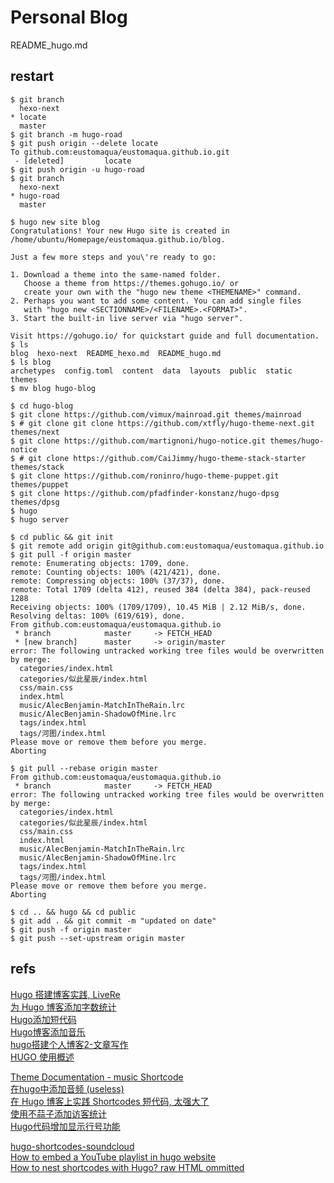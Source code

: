 # Personal Blog

README_hugo.md


## restart

```shell
$ git branch
  hexo-next
* locate
  master
$ git branch -m hugo-road
$ git push origin --delete locate
To github.com:eustomaqua/eustomaqua.github.io.git
 - [deleted]         locate
$ git push origin -u hugo-road
$ git branch
  hexo-next
* hugo-road
  master
```

```shell
$ hugo new site blog
Congratulations! Your new Hugo site is created in /home/ubuntu/Homepage/eustomaqua.github.io/blog.

Just a few more steps and you\'re ready to go:

1. Download a theme into the same-named folder.
   Choose a theme from https://themes.gohugo.io/ or
   create your own with the "hugo new theme <THEMENAME>" command.
2. Perhaps you want to add some content. You can add single files
   with "hugo new <SECTIONNAME>/<FILENAME>.<FORMAT>".
3. Start the built-in live server via "hugo server".

Visit https://gohugo.io/ for quickstart guide and full documentation.
$ ls
blog  hexo-next  README_hexo.md  README_hugo.md
$ ls blog
archetypes  config.toml  content  data  layouts  public  static  themes
$ mv blog hugo-blog
```

```shell
$ cd hugo-blog
$ git clone https://github.com/vimux/mainroad.git themes/mainroad
$ # git clone git clone https://github.com/xtfly/hugo-theme-next.git themes/next
$ git clone https://github.com/martignoni/hugo-notice.git themes/hugo-notice
$ # git clone https://github.com/CaiJimmy/hugo-theme-stack-starter themes/stack
$ git clone https://github.com/roninro/hugo-theme-puppet.git themes/puppet
$ git clone https://github.com/pfadfinder-konstanz/hugo-dpsg themes/dpsg
$ hugo
$ hugo server

$ cd public && git init
$ git remote add origin git@github.com:eustomaqua/eustomaqua.github.io
$ git pull -f origin master
remote: Enumerating objects: 1709, done.
remote: Counting objects: 100% (421/421), done.
remote: Compressing objects: 100% (37/37), done.
remote: Total 1709 (delta 412), reused 384 (delta 384), pack-reused 1288
Receiving objects: 100% (1709/1709), 10.45 MiB | 2.12 MiB/s, done.
Resolving deltas: 100% (619/619), done.
From github.com:eustomaqua/eustomaqua.github.io
 * branch            master     -> FETCH_HEAD
 * [new branch]      master     -> origin/master
error: The following untracked working tree files would be overwritten by merge:
  categories/index.html
  categories/似此星辰/index.html
  css/main.css
  index.html
  music/AlecBenjamin-MatchInTheRain.lrc
  music/AlecBenjamin-ShadowOfMine.lrc
  tags/index.html
  tags/河图/index.html
Please move or remove them before you merge.
Aborting

$ git pull --rebase origin master
From github.com:eustomaqua/eustomaqua.github.io
 * branch            master     -> FETCH_HEAD
error: The following untracked working tree files would be overwritten by merge:
  categories/index.html
  categories/似此星辰/index.html
  css/main.css
  index.html
  music/AlecBenjamin-MatchInTheRain.lrc
  music/AlecBenjamin-ShadowOfMine.lrc
  tags/index.html
  tags/河图/index.html
Please move or remove them before you merge.
Aborting

$ cd .. && hugo && cd public
$ git add . && git commit -m "updated on date"
$ git push -f origin master
$ git push --set-upstream origin master
```

## refs

[Hugo 搭建博客实践, LiveRe](https://creaink.github.io/post/Devtools/Hugo/Hugo-intro.html)  
[为 Hugo 博客添加字数统计](https://mogeko.me/posts/zh-cn/033/)  
[Hugo添加短代码](https://www.zaqizaba.xyz/posts/hugo%E6%B7%BB%E5%8A%A0%E7%9F%AD%E4%BB%A3%E7%A0%81/)  
[Hugo博客添加音乐](http://www.y9.network/hugo%E5%8D%9A%E5%AE%A2%E6%B7%BB%E5%8A%A0%E9%9F%B3%E4%B9%90/)  
[hugo搭建个人博客2-文章写作](https://shuzang.github.io/2019/hugo-blog-article-write/)  
[HUGO 使用概述](https://kuang.netlify.app/blog/hugo.html)  

[Theme Documentation - music Shortcode](https://hugoloveit.com/theme-documentation-music-shortcode/)  
[在hugo中添加音频 (useless)](https://blog.reez.me/posts/add_audio_to_hugo/)  
[在 Hugo 博客上实践 Shortcodes 短代码, 太强大了](https://matnoble.me/tech/hugo/shortcodes-practice-tutorial-for-hugo/)  
[使用不蒜子添加访客统计](https://blog.mikelyou.com/2020/08/18/busuanzi-visitor-counts-and-sitetime/)  
[Hugo代码增加显示行号功能](https://huangzhongde.cn/post/2020-02-22-hugo-code-linenumber/)  

[hugo-shortcodes-soundcloud](https://github.com/yuma-m/hugo-shortcodes-soundcloud)  
[How to embed a YouTube playlist in hugo website](https://stackoverflow.com/questions/72065012/how-to-embed-a-youtube-playlist-in-hugo-website)  
[How to nest shortcodes with Hugo? raw HTML ommitted](https://stackoverflow.com/questions/62129365/how-to-nest-shortcodes-with-hugo-raw-html-ommitted)  

